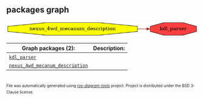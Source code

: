 <!--
File was automatically generated using 'ros-diagram-tools' project.
Project is distributed under the BSD 3-Clause license.
-->

## packages graph

[![kdl_parser](kdl_parser.png "kdl_parser")](kdl_parser.png)


| Graph packages (2): | Description: |
| ------------------- | ------------ |
| [`kdl_parser`](kdl_parser.md) |  |
| [`nexus_4wd_mecanum_description`](nexus_4wd_mecanum_description.md) |  |


</br>
<font size="1">
File was automatically generated using <a href="https://github.com/anetczuk/ros-diagram-tools"><i>ros-diagram-tools</i></a> project.
Project is distributed under the BSD 3-Clause license.
</font>
